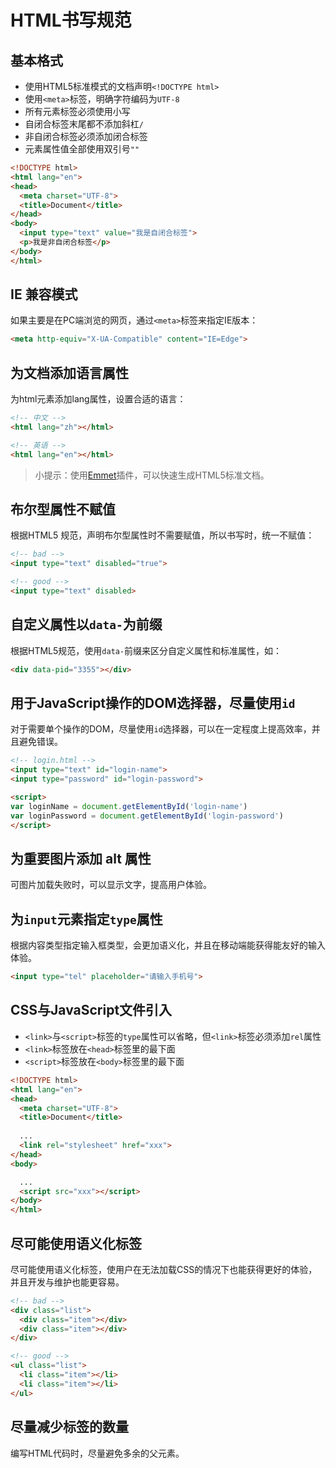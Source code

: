 # HTML书写规范

## 基本格式

+ 使用HTML5标准模式的文档声明`<!DOCTYPE html>`
+ 使用`<meta>`标签，明确字符编码为`UTF-8`
+ 所有元素标签必须使用小写
+ 自闭合标签末尾都不添加斜杠`/`
+ 非自闭合标签必须添加闭合标签
+ 元素属性值全部使用双引号`""`

```HTML
<!DOCTYPE html>
<html lang="en">
<head>
  <meta charset="UTF-8">
  <title>Document</title>
</head>
<body>
  <input type="text" value="我是自闭合标签">
  <p>我是非自闭合标签</p>
</body>
</html>
```

## IE 兼容模式

如果主要是在PC端浏览的网页，通过`<meta>`标签来指定IE版本：

```HTML
<meta http-equiv="X-UA-Compatible" content="IE=Edge">
```

## 为文档添加语言属性

为html元素添加lang属性，设置合适的语言：

```HTML
<!-- 中文 -->
<html lang="zh"></html>

<!-- 英语 -->
<html lang="en"></html>
```

> 小提示：使用[Emmet](https://www.emmet.io/)插件，可以快速生成HTML5标准文档。

## 布尔型属性不赋值

根据HTML5 规范，声明布尔型属性时不需要赋值，所以书写时，统一不赋值：
```HTML
<!-- bad -->
<input type="text" disabled="true">

<!-- good -->
<input type="text" disabled>
```

## 自定义属性以`data-`为前缀

根据HTML5规范，使用`data-`前缀来区分自定义属性和标准属性，如：

```HTML
<div data-pid="3355"></div>
```

## 用于JavaScript操作的DOM选择器，尽量使用`id`

对于需要单个操作的DOM，尽量使用`id`选择器，可以在一定程度上提高效率，并且避免错误。

```HTML
<!-- login.html -->
<input type="text" id="login-name">
<input type="password" id="login-password">

<script>
var loginName = document.getElementById('login-name')
var loginPassword = document.getElementById('login-password')  
</script>
```

## 为重要图片添加 alt 属性

可图片加载失败时，可以显示文字，提高用户体验。

## 为`input`元素指定`type`属性

根据内容类型指定输入框类型，会更加语义化，并且在移动端能获得能友好的输入体验。

```HTML
<input type="tel" placeholder="请输入手机号">
```

## CSS与JavaScript文件引入

+ `<link>`与`<script>`标签的`type`属性可以省略，但`<link>`标签必须添加`rel`属性
+ `<link>`标签放在`<head>`标签里的最下面
+ `<script>`标签放在`<body>`标签里的最下面

```HTML
<!DOCTYPE html>
<html lang="en">
<head>
  <meta charset="UTF-8">
  <title>Document</title>
  
  ...
  <link rel="stylesheet" href="xxx">
</head>
<body>

  ...
  <script src="xxx"></script>
</body>
</html>
```

## 尽可能使用语义化标签

尽可能使用语义化标签，使用户在无法加载CSS的情况下也能获得更好的体验，并且开发与维护也能更容易。

```HTML
<!-- bad -->
<div class="list">
  <div class="item"></div>
  <div class="item"></div>
</div>

<!-- good -->
<ul class="list">
  <li class="item"></li>
  <li class="item"></li>
</ul>
```

## 尽量减少标签的数量

编写HTML代码时，尽量避免多余的父元素。
